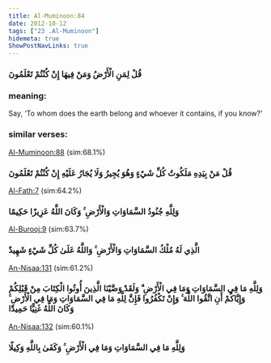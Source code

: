 ```yaml
---
title: Al-Muminoon:84
date: 2012-10-12
tags: ["23 .Al-Muminoon"]
hidemeta: true 
ShowPostNavLinks: true 
---
```

### قُلْ لِمَنِ الْأَرْضُ وَمَنْ فِيهَا إِنْ كُنْتُمْ تَعْلَمُونَ
### meaning: 
Say, ‘To whom does the earth belong and whoever it contains, if you know?’
### similar verses: 

[Al-Muminoon:88](/23/88) (sim:68.1%)

### قُلْ مَنْ بِيَدِهِ مَلَكُوتُ كُلِّ شَيْءٍ وَهُوَ يُجِيرُ وَلَا يُجَارُ عَلَيْهِ إِنْ كُنْتُمْ تَعْلَمُونَ

[Al-Fath:7](/48/7) (sim:64.2%)

### وَلِلَّهِ جُنُودُ السَّمَاوَاتِ وَالْأَرْضِ ۚ وَكَانَ اللَّهُ عَزِيزًا حَكِيمًا

[Al-Burooj:9](/85/9) (sim:63.7%)

### الَّذِي لَهُ مُلْكُ السَّمَاوَاتِ وَالْأَرْضِ ۚ وَاللَّهُ عَلَىٰ كُلِّ شَيْءٍ شَهِيدٌ

[An-Nisaa:131](/4/131) (sim:61.2%)

### وَلِلَّهِ مَا فِي السَّمَاوَاتِ وَمَا فِي الْأَرْضِ ۗ وَلَقَدْ وَصَّيْنَا الَّذِينَ أُوتُوا الْكِتَابَ مِنْ قَبْلِكُمْ وَإِيَّاكُمْ أَنِ اتَّقُوا اللَّهَ ۚ وَإِنْ تَكْفُرُوا فَإِنَّ لِلَّهِ مَا فِي السَّمَاوَاتِ وَمَا فِي الْأَرْضِ ۚ وَكَانَ اللَّهُ غَنِيًّا حَمِيدًا

[An-Nisaa:132](/4/132) (sim:60.1%)

### وَلِلَّهِ مَا فِي السَّمَاوَاتِ وَمَا فِي الْأَرْضِ ۚ وَكَفَىٰ بِاللَّهِ وَكِيلًا
